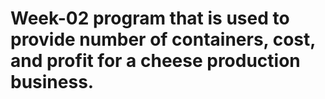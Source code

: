 # Week-02 program that is used to provide number of containers, cost, and profit for a cheese production business.
